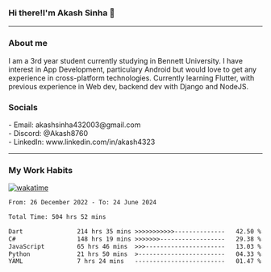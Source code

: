 <h3>Hi there!I'm Akash Sinha 👋</h3>

--- 

<h3>About me</h3>
I am a 3rd year student currently studying in Bennett University. I have interest in App Development, particulary Android but would love to get any experience in cross-platform technologies. Currently learning Flutter, with previous experience in Web dev, backend dev with Django and NodeJS.

<h3>Socials</h3>
 - Email: akashsinha432003@gmail.com<br>
 - Discord: @Akash8760<br>
 - LinkedIn: www.linkedin.com/in/akash4323<br>


---

<h3>My Work Habits</h3>

[![wakatime](https://wakatime.com/badge/user/938b2951-49cf-4810-9b9e-c17cde3d3343.svg)](https://wakatime.com/@938b2951-49cf-4810-9b9e-c17cde3d3343)

<!--START_SECTION:waka-->

```txt
From: 26 December 2022 - To: 24 June 2024

Total Time: 504 hrs 52 mins

Dart               214 hrs 35 mins >>>>>>>>>>>--------------   42.50 %
C#                 148 hrs 19 mins >>>>>>>------------------   29.38 %
JavaScript         65 hrs 46 mins  >>>----------------------   13.03 %
Python             21 hrs 50 mins  >------------------------   04.33 %
YAML               7 hrs 24 mins   -------------------------   01.47 %
```

<!--END_SECTION:waka-->

